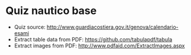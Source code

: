 # Quiz nautico base

* Quiz source: http://www.guardiacostiera.gov.it/genova/calendario-esami
* Extract table data from PDF: https://github.com/tabulapdf/tabula
* Extract images from PDF: http://www.pdfaid.com/ExtractImages.aspx
